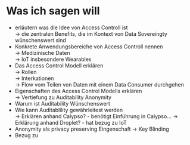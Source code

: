 # Was ich sagen will

- erläutern was die Idee von Access Controll ist \
  -> die zentralen Benefits, die im Kontext von Data Sovereingty wünschenswert sind
- Konkrete Anwendungsbereiche von Access Controll nennen \
  -> Medizinische Daten \
  -> IoT insbesondere Wearables
- Das Access Control Modell erklären \
  -> Rollen \
  -> Interkationen \
  -> Flow vom Teilen von Daten mit einem Data Consumer durchgehen
- Eigenschaften des Access Control Modells erklären \
  -> Vertiefung zu Auditability Anonymity
- Warum ist Auditability Wünschenswert
- Wie kann Auditablility gewährleitest werden \
  -> Erklären anhand Calypso? - benötigt Einführung in Calypso...
  -> Erklärung anhand Droplet? - hat bezug zu IoT
- Anonymity als privacy preserving Eingenschaft
  -> Key Blinding
- Bezug zu 



